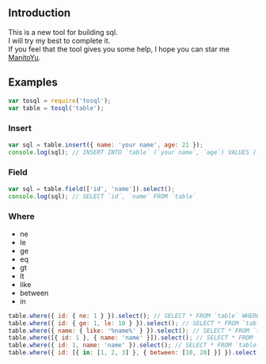 ## Introduction

This is a new tool for building sql.  
I will try my best to complete it.  
If you feel that the tool gives you some help, I hope you can star me [ManitoYu](https://github.com/ManitoYu/tosql).

## Examples

```js
var tosql = require('tosql');
var table = tosql('table');
```

### Insert

```js
var sql = table.insert({ name: 'your name', age: 21 });
console.log(sql); // INSERT INTO `table` (`your name`, `age`) VALUES ('yucong', 21)
```

### Field

```js
var sql = table.field(['id', 'name']).select();
console.log(sql); // SELECT `id`, `name` FROM `table`
```

### Where

- ne
- le
- ge
- eq
- gt
- lt
- like
- between
- in

```js
table.where({ id: { ne: 1 } }).select(); // SELECT * FROM `table` WHERE `id` != 1
table.where({ id: { ge: 1, le: 10 } }).select(); // SELECT * FROM `table` WHERE `id` >= 1 AND `id` <= 10
table.where({ name: { like: '%name%' } }).select(); // SELECT * FROM `table` WHERE `name` LIKE '%name%'
table.where([{ id: 1 }, { name: 'name' }]).select(); // SELECT * FROM `table` WHERE (`id` = 1) OR (`name` = 'name')
table.where({ id: 1, name: 'name' }).select(); // SELECT * FROM `table` WHERE `id` = 1 AND `name` = 'name'
table.where({ id: [{ in: [1, 2, 3] }, { between: [10, 20] }] }).select(); // SELECT * FROM `table` WHERE ((`id` IN (1, 2, 3)) OR (`id` BETWEEN 10 AND 20))
```
